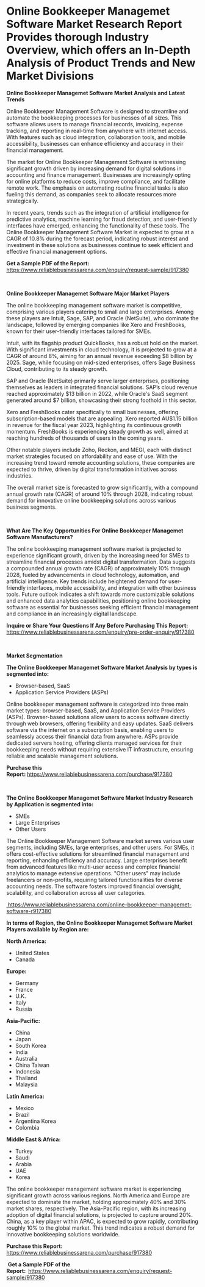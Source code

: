 <p><h1>Online Bookkeeper Managemet Software Market Research Report Provides thorough Industry Overview, which offers an In-Depth Analysis of Product Trends and New Market Divisions</h1></p><p><strong>Online Bookkeeper Managemet Software Market Analysis and Latest Trends</strong></p>
<p><p>Online Bookkeeper Management Software is designed to streamline and automate the bookkeeping processes for businesses of all sizes. This software allows users to manage financial records, invoicing, expense tracking, and reporting in real-time from anywhere with internet access. With features such as cloud integration, collaboration tools, and mobile accessibility, businesses can enhance efficiency and accuracy in their financial management.</p><p>The market for Online Bookkeeper Management Software is witnessing significant growth driven by increasing demand for digital solutions in accounting and finance management. Businesses are increasingly opting for online platforms to reduce costs, improve compliance, and facilitate remote work. The emphasis on automating routine financial tasks is also fueling this demand, as companies seek to allocate resources more strategically.</p><p>In recent years, trends such as the integration of artificial intelligence for predictive analytics, machine learning for fraud detection, and user-friendly interfaces have emerged, enhancing the functionality of these tools. The Online Bookkeeper Management Software Market is expected to grow at a CAGR of 10.8% during the forecast period, indicating robust interest and investment in these solutions as businesses continue to seek efficient and effective financial management options.</p></p>
<p><strong>Get a Sample PDF of the Report:&nbsp;</strong> <a href="https://www.reliablebusinessarena.com/enquiry/request-sample/917380?utm_campaign=2221&utm_medium=2&utm_source=Github&utm_content=ia&utm_term=18042025&utm_id=online-bookkeeper-managemet-software">https://www.reliablebusinessarena.com/enquiry/request-sample/917380</a></p>
<p>&nbsp;</p>
<p><strong>Online Bookkeeper Managemet Software Major Market Players</strong></p>
<p><p>The online bookkeeping management software market is competitive, comprising various players catering to small and large enterprises. Among these players are Intuit, Sage, SAP, and Oracle (NetSuite), who dominate the landscape, followed by emerging companies like Xero and FreshBooks, known for their user-friendly interfaces tailored for SMEs.</p><p>Intuit, with its flagship product QuickBooks, has a robust hold on the market. With significant investments in cloud technology, it is projected to grow at a CAGR of around 8%, aiming for an annual revenue exceeding $8 billion by 2025. Sage, while focusing on mid-sized enterprises, offers Sage Business Cloud, contributing to its steady growth.</p><p>SAP and Oracle (NetSuite) primarily serve larger enterprises, positioning themselves as leaders in integrated financial solutions. SAP’s cloud revenue reached approximately $13 billion in 2022, while Oracle's SaaS segment generated around $7 billion, showcasing their strong foothold in this sector.</p><p>Xero and FreshBooks cater specifically to small businesses, offering subscription-based models that are appealing. Xero reported AU$1.15 billion in revenue for the fiscal year 2023, highlighting its continuous growth momentum. FreshBooks is experiencing steady growth as well, aimed at reaching hundreds of thousands of users in the coming years.</p><p>Other notable players include Zoho, Reckon, and MEGI, each with distinct market strategies focused on affordability and ease of use. With the increasing trend toward remote accounting solutions, these companies are expected to thrive, driven by digital transformation initiatives across industries.</p><p>The overall market size is forecasted to grow significantly, with a compound annual growth rate (CAGR) of around 10% through 2028, indicating robust demand for innovative online bookkeeping solutions across various business segments.</p></p>
<p>&nbsp;</p>
<p><strong>What Are The Key Opportunities For Online Bookkeeper Managemet Software Manufacturers?</strong></p>
<p><p>The online bookkeeping management software market is projected to experience significant growth, driven by the increasing need for SMEs to streamline financial processes amidst digital transformation. Data suggests a compounded annual growth rate (CAGR) of approximately 10% through 2028, fueled by advancements in cloud technology, automation, and artificial intelligence. Key trends include heightened demand for user-friendly interfaces, mobile accessibility, and integration with other business tools. Future outlook indicates a shift towards more customizable solutions and enhanced data analytics capabilities, positioning online bookkeeping software as essential for businesses seeking efficient financial management and compliance in an increasingly digital landscape.</p></p>
<p><strong>Inquire or Share Your Questions If Any Before Purchasing This Report:</strong> <a href="https://www.reliablebusinessarena.com/enquiry/pre-order-enquiry/917380?utm_campaign=2221&utm_medium=2&utm_source=Github&utm_content=ia&utm_term=18042025&utm_id=online-bookkeeper-managemet-software">https://www.reliablebusinessarena.com/enquiry/pre-order-enquiry/917380</a></p>
<p>&nbsp;</p>
<p><strong>Market Segmentation</strong></p>
<p><strong>The Online Bookkeeper Managemet Software Market Analysis by types is segmented into:</strong></p>
<p><ul><li>Browser-based, SaaS</li><li>Application Service Providers (ASPs)</li></ul></p>
<p><p>Online bookkeeper management software is categorized into three main market types: browser-based, SaaS, and Application Service Providers (ASPs). Browser-based solutions allow users to access software directly through web browsers, offering flexibility and easy updates. SaaS delivers software via the internet on a subscription basis, enabling users to seamlessly access their financial data from anywhere. ASPs provide dedicated servers hosting, offering clients managed services for their bookkeeping needs without requiring extensive IT infrastructure, ensuring reliable and scalable management solutions.</p></p>
<p><strong>Purchase this Report:&nbsp;</strong><a href="https://www.reliablebusinessarena.com/purchase/917380?utm_campaign=2221&utm_medium=2&utm_source=Github&utm_content=ia&utm_term=18042025&utm_id=online-bookkeeper-managemet-software">https://www.reliablebusinessarena.com/purchase/917380</a></p>
<p>&nbsp;</p>
<p><strong>The Online Bookkeeper Managemet Software Market Industry Research by Application is segmented into:</strong></p>
<p><ul><li>SMEs</li><li>Large Enterprises</li><li>Other Users</li></ul></p>
<p><p>The Online Bookkeeper Management Software market serves various user segments, including SMEs, large enterprises, and other users. For SMEs, it offers cost-effective solutions for streamlined financial management and reporting, enhancing efficiency and accuracy. Large enterprises benefit from advanced features like multi-user access and complex financial analytics to manage extensive operations. "Other users" may include freelancers or non-profits, requiring tailored functionalities for diverse accounting needs. The software fosters improved financial oversight, scalability, and collaboration across all user categories.</p></p>
<p><a href="https://www.reliablebusinessarena.com/online-bookkeeper-managemet-software-r917380?utm_campaign=2221&utm_medium=2&utm_source=Github&utm_content=ia&utm_term=18042025&utm_id=online-bookkeeper-managemet-software">&nbsp;https://www.reliablebusinessarena.com/online-bookkeeper-managemet-software-r917380</a></p>
<p><strong>In terms of Region, the Online Bookkeeper Managemet Software Market Players available by Region are:</strong></p>
<p>
    <p> <strong> North America: </strong>
        <ul>
            <li>United States</li>
            <li>Canada</li>
        </ul>
        </p> 
    <p> <strong> Europe: </strong>
        <ul>
            <li>Germany</li>
            <li>France</li>
            <li>U.K.</li>
            <li>Italy</li>
            <li>Russia</li>
        </ul>
        </p> 
    <p> <strong> Asia-Pacific: </strong>
        <ul>
            <li>China</li>
            <li>Japan</li>
            <li>South Korea</li>
            <li>India</li>
            <li>Australia</li>
            <li>China Taiwan</li>
            <li>Indonesia</li>
            <li>Thailand</li>
            <li>Malaysia</li>
        </ul>
        </p> 
    <p> <strong> Latin America: </strong>
        <ul>
            <li>Mexico</li>
            <li>Brazil</li>
            <li>Argentina Korea</li>
            <li>Colombia</li>
        </ul>
        </p> 
    <p> <strong> Middle East & Africa: </strong>
        <ul>
            <li>Turkey</li>
            <li>Saudi</li>
            <li>Arabia</li>
            <li>UAE</li>
            <li>Korea</li>
        </ul>
    </p>
    </p>
<p><p>The online bookkeeper management software market is experiencing significant growth across various regions. North America and Europe are expected to dominate the market, holding approximately 40% and 30% market shares, respectively. The Asia-Pacific region, with its increasing adoption of digital financial solutions, is projected to capture around 20%. China, as a key player within APAC, is expected to grow rapidly, contributing roughly 10% to the global market. This trend indicates a robust demand for innovative bookkeeping solutions worldwide.</p></p>
<p><strong>Purchase this Report: </strong><a href="https://www.reliablebusinessarena.com/purchase/917380?utm_campaign=2221&utm_medium=2&utm_source=Github&utm_content=ia&utm_term=18042025&utm_id=online-bookkeeper-managemet-software">https://www.reliablebusinessarena.com/purchase/917380</a></p>
<p>&nbsp;<strong>Get a Sample PDF of the Report:&nbsp;&nbsp;</strong><a href="https://www.reliablebusinessarena.com/enquiry/request-sample/917380?utm_campaign=2221&utm_medium=2&utm_source=Github&utm_content=ia&utm_term=18042025&utm_id=online-bookkeeper-managemet-software">https://www.reliablebusinessarena.com/enquiry/request-sample/917380</a></p>
<p><strong></strong></p>
<p><p></p><p></p><p></p></p>